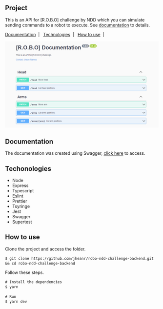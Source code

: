 ## Project

This is an API for [R.O.B.O] challenge by NDD which you can simulate sending commands to a robot to execute. See [documentation](#documentation) to details.

<p>
  <a href="#documentation">Documentation</a>&nbsp;&nbsp;|&nbsp;&nbsp;
  <a href="#technologies">Technologies</a>&nbsp;&nbsp;|&nbsp;&nbsp;
  <a href="#how-to-use">How to use</a>&nbsp;&nbsp;|&nbsp;&nbsp;
</p>

![cover](.github/cover.png?style=flat)

## Documentation

The documentation was created using Swagger, [click here](https://robo-challenge.herokuapp.com/api-docs/) to access.

## Techonologies

- Node
- Express
- Typescript
- Eslint
- Prettier
- Tsyringe
- Jest
- Swagger
- Supertest

## How to use

Clone the project and access the folder.

```shell
$ git clone https://github.com/jheanr/robo-ndd-challenge-backend.git && cd robo-ndd-challenge-backend
```

Follow these steps.

```shell
# Install the dependencies
$ yarn

# Run
$ yarn dev
```
